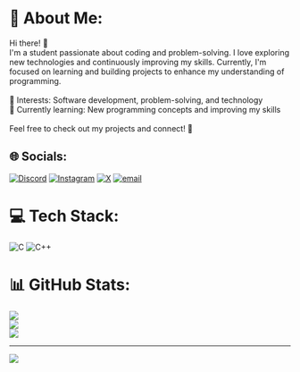 # 💫 About Me:
Hi there! 👋<br>I'm a student passionate about coding and problem-solving. I love exploring new technologies and continuously improving my skills. Currently, I'm focused on learning and building projects to enhance my understanding of programming.<br><br>🔹 Interests: Software development, problem-solving, and technology<br>🔹 Currently learning: New programming concepts and improving my skills<br><br>Feel free to check out my projects and connect! 🚀


## 🌐 Socials:
[![Discord](https://img.shields.io/badge/Discord-%237289DA.svg?logo=discord&logoColor=white)](https://discord.gg/845958033947492373) [![Instagram](https://img.shields.io/badge/Instagram-%23E4405F.svg?logo=Instagram&logoColor=white)](https://instagram.com/ayman_mxr) [![X](https://img.shields.io/badge/X-black.svg?logo=X&logoColor=white)](https://x.com/DKOOK) [![email](https://img.shields.io/badge/Email-D14836?logo=gmail&logoColor=white)](mailto:aymansadik2005@gmail.com) 

# 💻 Tech Stack:
![C](https://img.shields.io/badge/c-%2300599C.svg?style=for-the-badge&logo=c&logoColor=white) ![C++](https://img.shields.io/badge/c++-%2300599C.svg?style=for-the-badge&logo=c%2B%2B&logoColor=white)
# 📊 GitHub Stats:
![](https://github-readme-stats.vercel.app/api?username=DKOK01&theme=radical&hide_border=true&include_all_commits=true&count_private=false)<br/>
![](https://github-readme-streak-stats.herokuapp.com/?user=DKOK01&theme=radical&hide_border=true)<br/>
![](https://github-readme-stats.vercel.app/api/top-langs/?username=DKOK01&theme=radical&hide_border=true&include_all_commits=true&count_private=false&layout=compact)

---
[![](https://visitcount.itsvg.in/api?id=DKOK01&icon=0&color=0)](https://visitcount.itsvg.in)

<!-- Proudly created with GPRM ( https://gprm.itsvg.in ) -->
